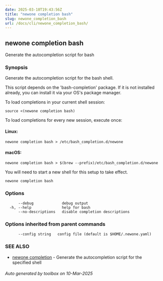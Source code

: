 ```yaml
---
date: 2025-03-10T19:43:56Z
title: "newone completion bash"
slug: newone_completion_bash
url: /docs/cli/newone_completion_bash/
---
```

## newone completion bash

Generate the autocompletion script for bash

### Synopsis

Generate the autocompletion script for the bash shell.

This script depends on the 'bash-completion' package.
If it is not installed already, you can install it via your OS's package manager.

To load completions in your current shell session:

	source <(newone completion bash)

To load completions for every new session, execute once:

#### Linux:

	newone completion bash > /etc/bash_completion.d/newone

#### macOS:

	newone completion bash > $(brew --prefix)/etc/bash_completion.d/newone

You will need to start a new shell for this setup to take effect.


```
newone completion bash
```

### Options

```
      --debug             debug output
  -h, --help              help for bash
      --no-descriptions   disable completion descriptions
```

### Options inherited from parent commands

```
      --config string   config file (default is $HOME/.newone.yaml)
```

### SEE ALSO

* [newone completion](/docs/cli/newone_completion/)	 - Generate the autocompletion script for the specified shell

###### Auto generated by toolbox on 10-Mar-2025
